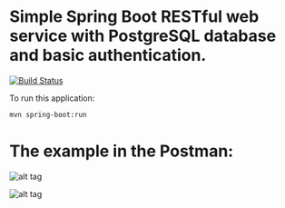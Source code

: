 # Simple Spring Boot RESTful web service with PostgreSQL database and basic authentication.

[![Build Status](https://travis-ci.org/OKaluzny/spring-boot-rest.svg?branch=master)](https://travis-ci.org/OKaluzny/spring-boot-rest)

To run this application:
```bash
mvn spring-boot:run
```

# The example in the Postman:

![alt tag](http://i.piccy.info/i9/e228b79b7466d7727f6e9478ea10d6b4/1477941863/61285/1085055/basic_auth.jpg)

![alt tag](http://i.piccy.info/i9/c4a2c387198c11aa575c94973c16eb69/1478170788/61589/1085055/basedata.jpg)